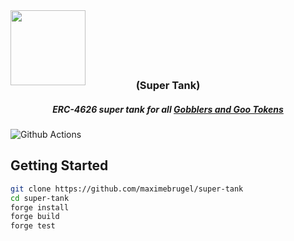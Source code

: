 <img src="https://img.icons8.com/color/344/tank.png" width="120" align="center">

<h3 align="center" style="margin-top:-10px">(Super Tank)</h3>

<h5 align="center"> ERC-4626 super tank for all <a href="https://github.com/artgobblers/art-gobblers">Gobblers and Goo Tokens</a> </h5>

![Github Actions](https://github.com/maximebrugel/super-tank/workflows/CI/badge.svg)

## Getting Started

```sh
git clone https://github.com/maximebrugel/super-tank
cd super-tank
forge install
forge build
forge test
```